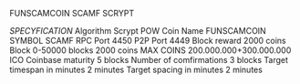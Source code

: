FUNSCAMCOIN SCAMF SCRYPT

*SPECYFICATION*
Algorithm   Scrypt POW
Coin Name   FUNSCAMCOIN
SYMBOL   SCAMF
RPC Port   4450
P2P Port   4449
Block reward   2000 coins
Block 0-50000 blocks 2000 coins
MAX COINS   200.000.000+300.000.000 ICO 
Coinbase maturity   5 blocks
Number of comfirmations   3 blocks
Target timespan in minutes   2 minutes
Target spacing in minutes   2 minutes